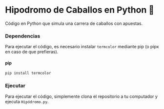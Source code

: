 # Hipodromo de Caballos en Python 🐎

Código en Python que simula una carrera de caballos con apuestas.
### Dependencias
Para ejecutar el código, es necesario instalar `termcolor` mediante pip (o pipx en caso de que prefieras).
#### pip
```bash
pip install termcolor
```

### Ejecutar
Para ejecutar el código, simplemente clona el repositorio a tu computador y ejecuta `Hipódromo.py`.

